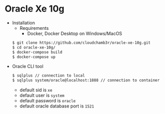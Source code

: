 # Oracle Xe 10g

- Installation
    - Requirements 
        - Docker, Docker Desktop on Windows/MacOS 
    ```bash
    $ git clone https://github.com/cloudchamb3r/oracle-xe-10g.git
    $ cd oracle-xe-10g/
    $ docker-compose build
    $ docker-compose up
    ```
- Oracle CLI tool
    ```bash
    $ sqlplus // connection to local
    $ sqlplus system/oracle@localhost:1888 // connection to container 
    ```
    - default sid is `xe`  
    - default user is `system`  
    - default password is `oracle` 
    - default oracle database port is `1521`

